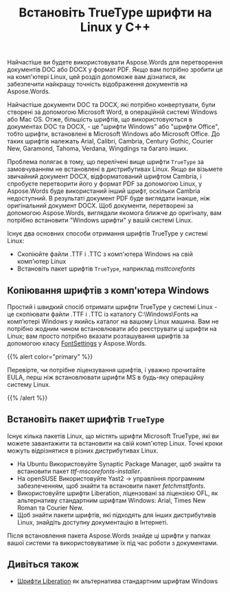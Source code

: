 ﻿---
title: Встановіть TrueType шрифти на Linux у C++
second_title: Aspose.Words для C++
articleTitle: Встановіть TrueType шрифти на Linux
linktitle: Встановіть TrueType шрифти на Linux
description: "Aspose.Words для C++ дозволяє з максимальною точністю відобразити документ, створений за допомогою Microsoft Word на комп'ютері Linux. Для цього Скопіюйте файли шрифтів з комп'ютера Windows або встановіть пакет шрифтів `TrueType` на свій комп'ютер Linux."
type: docs
weight: 20
url: /uk/cpp/install-truetype-fonts-on-linux/
timestamp: 2024-01-27-14-07-04
---

Найчастіше ви будете використовувати Aspose.Words для перетворення документів DOC або DOCX у формат PDF. Якщо вам потрібно зробити це на комп'ютері Linux, цей розділ допоможе вам дізнатися, як забезпечити найкращу точність відображення документів на Aspose.Words.

Найчастіше документи DOC та DOCX, які потрібно конвертувати, були створені за допомогою Microsoft Word, в операційній системі Windows або Mac OS. Отже, більшість шрифтів, що використовуються в документах DOC та DOCX, - це "шрифти Windows" або "шрифти Office", тобто шрифти, встановлені в Microsoft Windows або Microsoft Office. До таких шрифтів належать Arial, Calibri, Cambria, Century Gothic, Courier New, Garamond, Tahoma, Verdana, Wingdings та багато інших.

Проблема полягає в тому, що перелічені вище шрифти `TrueType` за замовчуванням не встановлені в дистрибутивах Linux. Якщо ви візьмете звичайний документ DOCX, відформатований шрифтом Cambria, і спробуєте перетворити його у формат PDF за допомогою Linux, у Aspose.Words буде використаний інший шрифт, оскільки Cambria недоступний. В результаті документ PDF буде виглядати інакше, ніж оригінальний документ DOCX. Щоб документи, перетворені за допомогою Aspose.Words, виглядали якомога ближче до оригіналу, вам потрібно встановити "Windows шрифти" у вашій системі Linux.

Існує два основних способи отримання шрифтів TrueType у системі Linux:

- Скопіюйте файли .TTF і .TTC з комп'ютера Windows на свій комп'ютер Linux
- Встановіть пакет шрифтів `TrueType`, наприклад *msttcorefonts*

## Копіювання шрифтів з комп'ютера Windows

Простий і швидкий спосіб отримати шрифти TrueType у системі Linux - це скопіювати файли .TTF і .TTC із каталогу C:\Windows\Fonts на комп’ютері Windows у якийсь каталог на вашому Linux машина. Вам не потрібно жодним чином встановлювати або реєструвати ці шрифти на Linux; вам просто потрібно вказати розташування шрифтів за допомогою класу [FontSettings](https://reference.aspose.com/words/cpp/class/aspose.words.fonts.font_settings) у Aspose.Words.

{{% alert color="primary" %}}

Перевірте, чи потрібне ліцензування шрифтів, і уважно прочитайте EULA, перш ніж встановлювати шрифти MS в будь-яку операційну систему Linux.

{{% /alert %}}

## Встановіть пакет шрифтів `TrueType`

Існує кілька пакетів Linux, що містять шрифти Microsoft TrueType, які ви можете завантажити та встановити на свій комп'ютер Linux. Точні кроки можуть відрізнятися в різних дистрибутивах Linux.

- На Ubuntu Використовуйте Synaptic Package Manager, щоб знайти та встановити пакет *ttf-mscorefonts-installer*.
- На openSUSE Використовуйте Yast2 → управління програмним забезпеченням, щоб знайти та встановити пакет *fetchmsttfonts*.
- Використовуйте шрифти Liberation, ліцензовані за ліцензією OFL, як альтернативу стандартним шрифтам Windows: Arial, Times New Roman та Courier New.
- Щоб знайти пакети шрифтів, які підходять для інших дистрибутивів Linux, знайдіть доступну документацію в Інтернеті.

Після встановлення пакета Aspose.Words знайде ці шрифти у папках вашої системи та використовуватиме їх під час роботи з документами.

## Дивіться також

- [Шрифти Liberation](https://github.com/liberationfonts) як альтернатива стандартним шрифтам Windows
